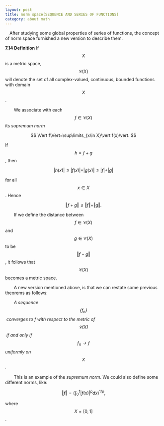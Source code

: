 ```yaml
---
layout: post
title: norm space(SEQUENCE AND SERIES OF FUNCTIONS)
category: about math
---
```


<head>
<script type="text/javascript" async
      src="https://cdnjs.cloudflare.com/ajax/libs/mathjax/2.7.5/MathJax.js?config=TeX-MML-AM_CHTML">
    </script>
</head>

&#8195;After studying some global properties of series of functions, the concept of norm space furnished a new version to describe them.

<strong>7.14 Definition</strong> If $$X$$ is a metric space, $$\mathscr{C}(X)$$ will denote the set of all complex-valued, continuous, bounded    functions with domain $$X$$.

&#8195;&#8195;We associate with each $$f\in\mathscr{C}(X)$$ its <i>supremum norm</i>

<center>

$$
\Vert f\Vert=\sup\limits_{x\in X}\vert f(x)\vert.
$$

</center>

If $$h=f+g$$, then

<center>

$$
\vert h(x)\vert \leq \vert f(x)\vert+\vert g(x)\vert\leq \vert f\vert+\vert g\vert
$$

</center>

for all $$x\in X$$. Hence

<center>

$$
\Vert f+g\Vert \leq \Vert f\Vert+\Vert g\Vert.
$$

</center>

&#8195;&#8195;If we define the distance between $$f\in\mathscr{C}(X)$$ and $$g\in\mathscr{C}(X)$$ to be $$\Vert f-g\Vert$$, it follows that $$\mathscr{C}(X)$$ becomes a metric space.



&#8195;&#8195;A new version mentioned above, is that we can restate some previous theorems as follows:

&#8195;&#8195;<i>A sequence $$\{f_n\}$$ converges to f with respect to the metric of $$\mathscr{C}(X)$$ if and only if $$f_n\rightarrow f$$ uniformly on $$X$$.</i>

&#8195;&#8195;This is an example of the <i>supremum norm</i>.  We could also define some different norms, like:

<center>


$$
\Vert f\Vert=(\int_{0}^{1}\vert f(x)\vert^{p}dx)^{1/p},
$$
</center>



where $$X=[0,1]$$.


